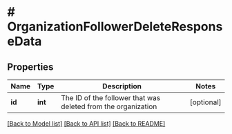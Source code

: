 # # OrganizationFollowerDeleteResponseData

## Properties

Name | Type | Description | Notes
------------ | ------------- | ------------- | -------------
**id** | **int** | The ID of the follower that was deleted from the organization | [optional]

[[Back to Model list]](../../README.md#models) [[Back to API list]](../../README.md#endpoints) [[Back to README]](../../README.md)
